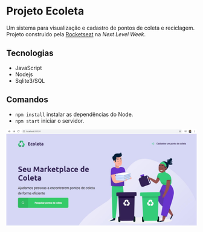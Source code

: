 # Projeto Ecoleta

Um sistema para visualização e cadastro de pontos de coleta e reciclagem. Projeto construido pela [Rocketseat](https://rocketseat.com.br/) na _Next Level Week_.

## Tecnologias

- JavaScript
- Nodejs
- Sqlite3/SQL

## Comandos

- `npm install` instalar as dependências do Node.
- `npm start` iniciar o servidor.
  <br>

<img src="public/assets/page_system.jpg">
